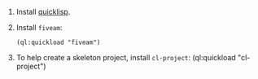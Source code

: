 1. Install [quicklisp](https://www.quicklisp.org/beta/).

2. Install `fiveam`:

   ```(ql:quickload "fiveam")```

4. To help create a skeleton project, install `cl-project`: (ql:quickload "cl-project")
